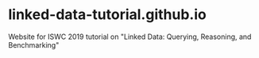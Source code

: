 # linked-data-tutorial.github.io
Website for ISWC 2019 tutorial on "Linked Data: Querying, Reasoning, and Benchmarking"
